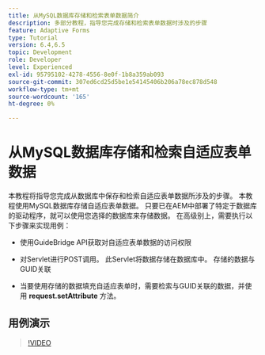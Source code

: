 ```yaml
---
title: 从MySQL数据库存储和检索表单数据简介
description: 多部分教程，指导您完成存储和检索表单数据时涉及的步骤
feature: Adaptive Forms
type: Tutorial
version: 6.4,6.5
topic: Development
role: Developer
level: Experienced
exl-id: 95795102-4278-4556-8e0f-1b8a359ab093
source-git-commit: 307ed6cd25d5be1e54145406b206a78ec878d548
workflow-type: tm+mt
source-wordcount: '165'
ht-degree: 0%

---
```


# 从MySQL数据库存储和检索自适应表单数据

本教程将指导您完成从数据库中保存和检索自适应表单数据所涉及的步骤。 本教程使用MySQL数据库存储自适应表单数据。 只要已在AEM中部署了特定于数据库的驱动程序，就可以使用您选择的数据库来存储数据。 在高级别上，需要执行以下步骤来实现用例：

* 使用GuideBridge API获取对自适应表单数据的访问权限

* 对Servlet进行POST调用。 此Servlet将数据存储在数据库中。 存储的数据与GUID关联

* 当要使用存储的数据填充自适应表单时，需要检索与GUID关联的数据，并使用 **request.setAttribute** 方法。

## 用例演示

>[!VIDEO](https://video.tv.adobe.com/v/27829?quality=9&learn=on)
